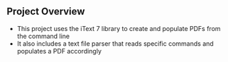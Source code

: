 ## Project Overview

- This project uses the iText 7 library to create and populate PDFs from the command line
- It also includes a text file parser that reads specific commands and populates a PDF accordingly
